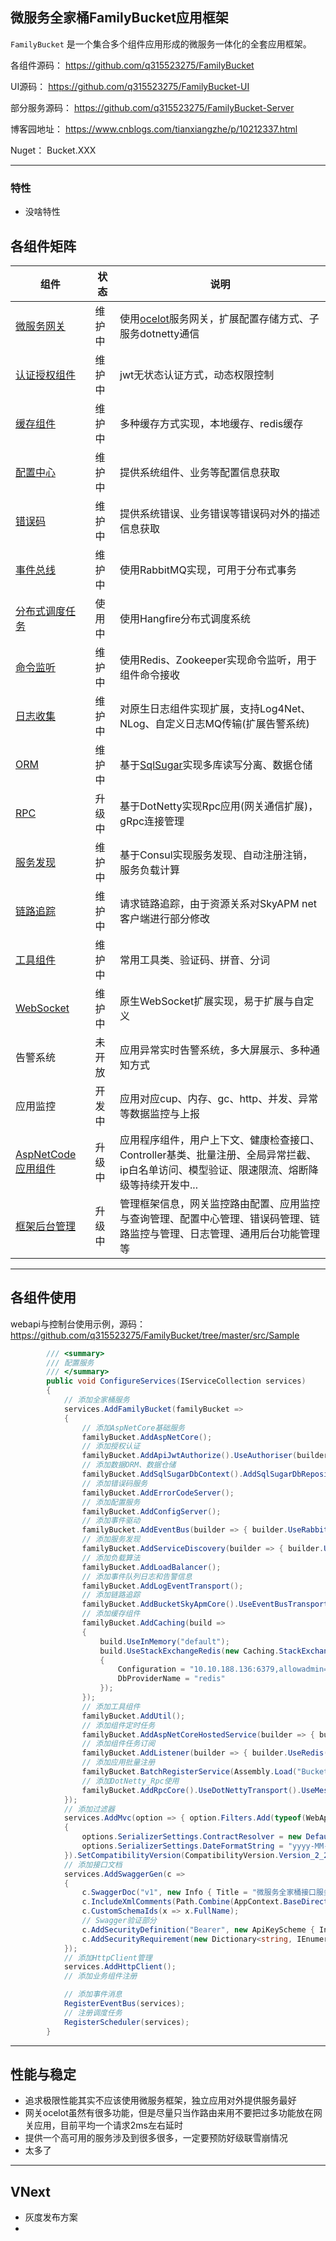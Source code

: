 ﻿## 微服务全家桶FamilyBucket应用框架
`FamilyBucket` 是一个集合多个组件应用形成的微服务一体化的全套应用框架。  

各组件源码： https://github.com/q315523275/FamilyBucket 

UI源码： https://github.com/q315523275/FamilyBucket-UI 

部分服务源码： https://github.com/q315523275/FamilyBucket-Server 

博客园地址： https://www.cnblogs.com/tianxiangzhe/p/10212337.html 

Nuget： Bucket.XXX  

---
### 特性
* 没啥特性

## 各组件矩阵

|     组件             |   状态      |          说明                    |
| ------------------- | ----------- | ------------------------------- |
| [微服务网关](https://github.com/q315523275/FamilyBucket/tree/master/src/ApiGateway "微服务网关")  |  维护中  | 使用[ocelot](https://github.com/ThreeMammals/Ocelot "ocelot")服务网关，扩展配置存储方式、子服务dotnetty通信  |
| [认证授权组件](https://github.com/q315523275/FamilyBucket/tree/master/src/Authorize "认证授权")  |  维护中  |  jwt无状态认证方式，动态权限控制  |
| [缓存组件](https://github.com/q315523275/FamilyBucket/tree/master/src/Cache "缓存组件") | 维护中  | 多种缓存方式实现，本地缓存、redis缓存  |
| [配置中心](https://github.com/q315523275/FamilyBucket/tree/master/src/Config "配置中心")  | 维护中  | 提供系统组件、业务等配置信息获取  |
| [错误码](https://github.com/q315523275/FamilyBucket/tree/master/src/ErrorCode "错误码")  | 维护中  | 提供系统错误、业务错误等错误码对外的描述信息获取  |
| [事件总线](https://github.com/q315523275/FamilyBucket/tree/master/src/EventBus "事件总线")  | 维护中  | 使用RabbitMQ实现，可用于分布式事务  |
| [分布式调度任务](https://github.com/q315523275/FamilyBucket/tree/master/src/HangFire/Bucket.HangFire.Server "分布式调度任务")  | 使用中  | 使用Hangfire分布式调度系统  |
| [命令监听](https://github.com/q315523275/FamilyBucket/tree/master/src/Listener "组件监听")  | 维护中  | 使用Redis、Zookeeper实现命令监听，用于组件命令接收  |
| [日志收集](https://github.com/q315523275/FamilyBucket/tree/master/src/Logging "日志收集")  | 维护中  | 对原生日志组件实现扩展，支持Log4Net、NLog、自定义日志MQ传输(扩展告警系统)  |
| [ORM](https://github.com/q315523275/FamilyBucket/tree/master/src/ORM "ORM")  | 维护中  | 基于[SqlSugar](https://github.com/sunkaixuan/SqlSugar "SqlSugar")实现多库读写分离、数据仓储  |
| [RPC](https://github.com/q315523275/FamilyBucket/tree/master/src/Rpc "RPC")  | 升级中  | 基于DotNetty实现Rpc应用(网关通信扩展)，gRpc连接管理  |
| [服务发现](https://github.com/q315523275/FamilyBucket/tree/master/src/ServiceDiscovery "服务发现")  | 维护中  | 基于Consul实现服务发现、自动注册注销，服务负载计算  |
| [链路追踪](https://github.com/q315523275/FamilyBucket/tree/master/src/SkyAPM "链路追踪") | 维护中 | 请求链路追踪，由于资源关系对SkyAPM net客户端进行部分修改 |
| [工具组件](https://github.com/q315523275/FamilyBucket/tree/master/src/Utility "工具组件") | 维护中 | 常用工具类、验证码、拼音、分词 |
| [WebSocket](https://github.com/q315523275/FamilyBucket/tree/master/src/WebSocket "WebSocket") | 维护中 | 原生WebSocket扩展实现，易于扩展与自定义 |
| 告警系统 |未开放| 应用异常实时告警系统，多大屏展示、多种通知方式 |
| 应用监控 | 开发中 | 应用对应cup、内存、gc、http、并发、异常等数据监控与上报 |
| [AspNetCode应用组件](https://github.com/q315523275/FamilyBucket/tree/master/src/AspNetCore/Bucket.AspNetCore "AspNetCode") |升级中|应用程序组件，用户上下文、健康检查接口、Controller基类、批量注册、全局异常拦截、ip白名单访问、模型验证、限速限流、熔断降级等持续开发中...|
| [框架后台管理](https://github.com/q315523275/FamilyBucket-Server "框架管理")|升级中|管理框架信息，网关监控路由配置、应用监控与查询管理、配置中心管理、错误码管理、链路监控与管理、日志管理、通用后台功能管理等|

---
## 各组件使用
webapi与控制台使用示例，源码： https://github.com/q315523275/FamilyBucket/tree/master/src/Sample

```csharp
        /// <summary>
        /// 配置服务
        /// </summary>
        public void ConfigureServices(IServiceCollection services)
        {
            // 添加全家桶服务
            services.AddFamilyBucket(familyBucket =>
            {
                // 添加AspNetCore基础服务
                familyBucket.AddAspNetCore();
                // 添加授权认证
                familyBucket.AddApiJwtAuthorize().UseAuthoriser(builder => { builder.UseMySqlAuthorize(); });
                // 添加数据ORM、数据仓储
                familyBucket.AddSqlSugarDbContext().AddSqlSugarDbRepository();
                // 添加错误码服务
                familyBucket.AddErrorCodeServer();
                // 添加配置服务
                familyBucket.AddConfigServer();
                // 添加事件驱动
                familyBucket.AddEventBus(builder => { builder.UseRabbitMQ(); });
                // 添加服务发现
                familyBucket.AddServiceDiscovery(builder => { builder.UseConsul(); });
                // 添加负载算法
                familyBucket.AddLoadBalancer();
                // 添加事件队列日志和告警信息
                familyBucket.AddLogEventTransport();
                // 添加链路追踪
                familyBucket.AddBucketSkyApmCore().UseEventBusTransport();
                // 添加缓存组件
                familyBucket.AddCaching(build =>
                {
                    build.UseInMemory("default");
                    build.UseStackExchangeRedis(new Caching.StackExchangeRedis.Abstractions.StackExchangeRedisOption
                    {
                        Configuration = "10.10.188.136:6379,allowadmin=true",
                        DbProviderName = "redis"
                    });
                });
                // 添加工具组件
                familyBucket.AddUtil();
                // 添加组件定时任务
                familyBucket.AddAspNetCoreHostedService(builder => { builder.AddConfig().AddErrorCode().AddAuthorize(); });
                // 添加组件任务订阅
                familyBucket.AddListener(builder => { builder.UseRedis().AddAuthorize().AddConfig().AddErrorCode(); }); // builder.UseZookeeper();
                // 添加应用批量注册
                familyBucket.BatchRegisterService(Assembly.Load("Bucket.Demo.Repository"), "Repository", ServiceLifetime.Scoped);
                // 添加DotNetty_Rpc使用
                familyBucket.AddRpcCore().UseDotNettyTransport().UseMessagePackCodec().AddClientRuntime().AddServiceProxy(); //.UseProtoBufferCodec()
            });
            // 添加过滤器
            services.AddMvc(option => { option.Filters.Add(typeof(WebApiActionFilterAttribute)); }).AddJsonOptions(options =>
            {
                options.SerializerSettings.ContractResolver = new DefaultContractResolver();
                options.SerializerSettings.DateFormatString = "yyyy-MM-dd HH:mm:ss.fff";
            }).SetCompatibilityVersion(CompatibilityVersion.Version_2_2);
            // 添加接口文档
            services.AddSwaggerGen(c =>
            {
                c.SwaggerDoc("v1", new Info { Title = "微服务全家桶接口服务", Version = "v1" });
                c.IncludeXmlComments(Path.Combine(AppContext.BaseDirectory, "Bucket.WebApi.xml"));
                c.CustomSchemaIds(x => x.FullName);
                // Swagger验证部分
                c.AddSecurityDefinition("Bearer", new ApiKeyScheme { In = "header", Description = "请输入带有Bearer的Token", Name = "Authorization", Type = "apiKey" });
                c.AddSecurityRequirement(new Dictionary<string, IEnumerable<string>> { { "Bearer", Enumerable.Empty<string>() } });
            });
            // 添加HttpClient管理
            services.AddHttpClient();
            // 添加业务组件注册

            // 添加事件消息
            RegisterEventBus(services);
            // 注册调度任务
            RegisterScheduler(services);
        }
```


---
## 性能与稳定
* 追求极限性能其实不应该使用微服务框架，独立应用对外提供服务最好
* 网关ocelot虽然有很多功能，但是尽量只当作路由来用不要把过多功能放在网关应用，目前平均一个请求2ms左右延时
* 提供一个高可用的服务涉及到很多很多，一定要预防好级联雪崩情况
* 太多了

---
## VNext
* 灰度发布方案
* 
